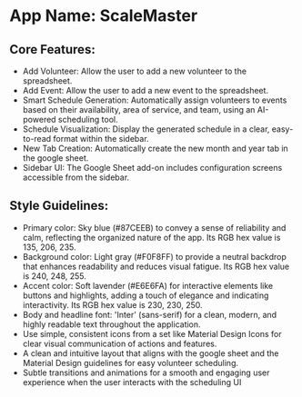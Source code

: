 # **App Name**: ScaleMaster

## Core Features:

- Add Volunteer: Allow the user to add a new volunteer to the spreadsheet.
- Add Event: Allow the user to add a new event to the spreadsheet.
- Smart Schedule Generation: Automatically assign volunteers to events based on their availability, area of service, and team, using an AI-powered scheduling tool.
- Schedule Visualization: Display the generated schedule in a clear, easy-to-read format within the sidebar.
- New Tab Creation: Automatically create the new month and year tab in the google sheet.
- Sidebar UI: The Google Sheet add-on includes configuration screens accessible from the sidebar.

## Style Guidelines:

- Primary color: Sky blue (#87CEEB) to convey a sense of reliability and calm, reflecting the organized nature of the app. Its RGB hex value is 135, 206, 235.
- Background color: Light gray (#F0F8FF) to provide a neutral backdrop that enhances readability and reduces visual fatigue. Its RGB hex value is 240, 248, 255.
- Accent color: Soft lavender (#E6E6FA) for interactive elements like buttons and highlights, adding a touch of elegance and indicating interactivity. Its RGB hex value is 230, 230, 250.
- Body and headline font: 'Inter' (sans-serif) for a clean, modern, and highly readable text throughout the application.
- Use simple, consistent icons from a set like Material Design Icons for clear visual communication of actions and features.
- A clean and intuitive layout that aligns with the google sheet and the Material Design guidelines for easy volunteer scheduling.
- Subtle transitions and animations for a smooth and engaging user experience when the user interacts with the scheduling UI